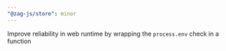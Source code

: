 ```yaml
---
"@zag-js/store": minor
---
```


Improve reliability in web runtime by wrapping the `process.env` check in a function
